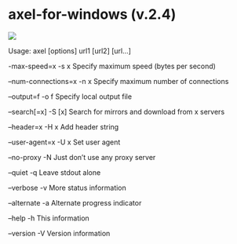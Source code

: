 # axel-for-windows (v.2.4)

![](http://i56.tinypic.com/2crak9u.png)

Usage: axel [options] url1 [url2] [url...]

-max-speed=x -s x Specify maximum speed (bytes per second)

–num-connections=x -n x Specify maximum number of connections

–output=f -o f Specify local output file

–search[=x] -S [x] Search for mirrors and download from x servers

–header=x -H x Add header string

–user-agent=x -U x Set user agent

–no-proxy -N Just don’t use any proxy server

–quiet -q Leave stdout alone

–verbose -v More status information

–alternate -a Alternate progress indicator

–help -h This information

–version -V Version information
